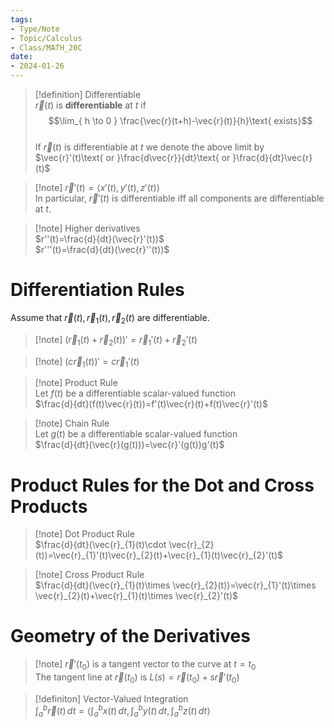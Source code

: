 ```yaml
---
tags:  
- Type/Note  
- Topic/Calculus  
- Class/MATH_20C  
date:  
- 2024-01-26  
---
```

  
> [!definition] Differentiable  
> $\vec{r}(t)$ is **differentiable** at $t$ if  
> $$\lim_{ h \to 0 } \frac{\vec{r}(t+h)-\vec{r}(t)}{h}\text{ exists}$$  
> If $\vec{r}(t)$ is differentiable at $t$ we denote the above limit by  
> $\vec{r}'(t)\text{ or }\frac{d\vec{r}}{dt}\text{ or }\frac{d}{dt}\vec{r}(t)$  
  
> [!note] $\vec{r}'(t)=\langle x'(t),y'(t),z'(t) \rangle$  
> In particular, $\vec{r}'(t)$ is differentiable iff all components are differentiable at $t$.  
  
> [!note] Higher derivatives  
> $r''(t)=\frac{d}{dt}(\vec{r}'(t))$  
> $r'''(t)=\frac{d}{dt}(\vec{r}''(t))$  
  
# Differentiation Rules  
  
Assume that $\vec{r}(t),\vec{r}_{1}(t),\vec{r}_{2}(t)$ are differentiable.  
  
> [!note] $(\vec{r}_{1}(t)+\vec{r}_{2}(t))'=\vec{r}_{1}'(t)+\vec{r}_{2}'(t)$  
  
> [!note] $(c\vec{r}_{1}(t))'=c\vec{r}_{1}'(t)$  
  
> [!note] Product Rule  
> Let $f(t)$ be a differentiable scalar-valued function  
> $\frac{d}{dt}(f(t)\vec{r}(t))=f'(t)\vec{r}(t)+f(t)\vec{r}'(t)$  
  
> [!note] Chain Rule  
> Let $g(t)$ be a differentiable scalar-valued function  
> $\frac{d}{dt}(\vec{r}(g(t)))=\vec{r}'(g(t))g'(t)$  
  
# Product Rules for the Dot and Cross Products  
  
> [!note] Dot Product Rule  
> $\frac{d}{dt}(\vec{r}_{1}(t)\cdot \vec{r}_{2}(t))=\vec{r}_{1}'(t)\vec{r}_{2}(t)+\vec{r}_{1}(t)\vec{r}_{2}'(t)$  
  
> [!note] Cross Product Rule  
> $\frac{d}{dt}(\vec{r}_{1}(t)\times \vec{r}_{2}(t))=\vec{r}_{1}'(t)\times \vec{r}_{2}(t)+\vec{r}_{1}(t)\times \vec{r}_{2}'(t)$  
  
# Geometry of the Derivatives  
  
> [!note] $\vec{r}'(t_{0})$ is a tangent vector to the curve at $t=t_{0}$  
> The tangent line at $\vec{r}(t_{0})$ is $L(s)=\vec{r}(t_{0})+s \vec{r}'(t_{0})$  
  
> [!definiton] Vector-Valued Integration  
> $\int_{a}^b \vec{r}(t) \, dt=\langle \int_{a}^b x(t) \, dt,\int_{a}^b y(t) \, dt,\int_{a}^b z(t) \, dt \rangle$  
